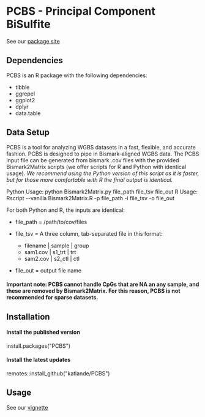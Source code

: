 # PCBS - Principal Component BiSulfite
See our [package site](https://katlande.github.io/PCBS/index.html) 

## Dependencies
PCBS is an R package with the following dependencies:
* tibble
* ggrepel
* ggplot2
* dplyr
* data.table

## Data Setup
PCBS is a tool for analyzing WGBS datasets in a fast, flexible, and accurate fashion. PCBS is designed to pipe in Bismark-aligned WGBS data. The PCBS input file can be generated from bismark .cov files with the provided Bismark2Matrix scripts (we offer scripts for R and Python with identical usage). *We recommend using the Python version of this script as it is faster, but for those more comfortable with R the final output is identical.*

Python Usage: python Bismark2Matrix.py file_path file_tsv file_out
R Usage: Rscript --vanilla  Bismark2Matrix.R -p file_path -i file_tsv -o file_out

For both Python and R, the inputs are identical:
* file_path = /path/to/cov/files
* file_tsv = A three column, tab-separated file in this format:
  * filename | sample | group
  * sam1.cov | s1_trt | trt
  * sam2.cov | s2_ctl | ctl

* file_out = output file name

#### Important note: PCBS cannot handle CpGs that are NA an any sample, and these are removed by Bismark2Matrix. For this reason, PCBS is not recommended for sparse datasets. 


## Installation

#### Install the published version
install.packages("PCBS")

#### Install the latest updates
remotes::install_github("katlande/PCBS")

## Usage
See our [vignette](https://katlande.github.io/PCBS/articles/Differential_Methylation.html)


